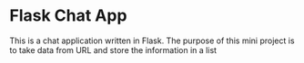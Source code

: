 # Flask Chat App

This is a chat application written in Flask. The purpose of this mini project is to take data from URL and store the information in a list
